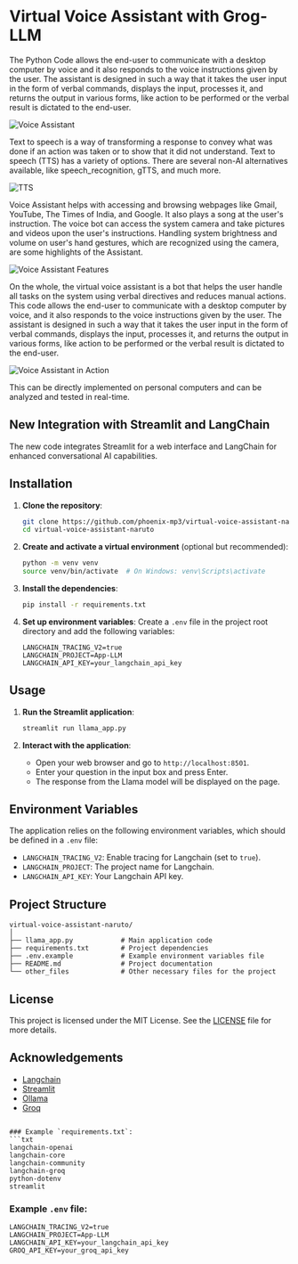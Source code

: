 # Virtual Voice Assistant with Grog-LLM

The Python Code allows the end-user to communicate with a desktop computer by voice and it also responds to the voice instructions given by the user. The assistant is designed in such a way that it takes the user input in the form of verbal commands, displays the input, processes it, and returns the output in various forms, like action to be performed or the verbal result is dictated to the end-user.

![Voice Assistant](https://github.com/phoenix-mp3/virtual-voice-assistant-naruto/assets/128579996/ba880cbd-018d-43c2-8f9d-1a24470cff6a)

Text to speech is a way of transforming a response to convey what was done if an action was taken or to show that it did not understand. Text to speech (TTS) has a variety of options. There are several non-AI alternatives available, like speech_recognition, gTTS, and much more.

![TTS](https://github.com/phoenix-mp3/virtual-voice-assistant-naruto/assets/128579996/dbd452d8-2ae7-47b1-8e72-570cdf145256)

Voice Assistant helps with accessing and browsing webpages like Gmail, YouTube, The Times of India, and Google. It also plays a song at the user's instruction. The voice bot can access the system camera and take pictures and videos upon the user's instructions. Handling system brightness and volume on user's hand gestures, which are recognized using the camera, are some highlights of the Assistant.

![Voice Assistant Features](https://github.com/phoenix-mp3/virtual-voice-assistant-naruto/assets/128579996/80199653-7b67-4b4d-b60c-64d640151984)

On the whole, the virtual voice assistant is a bot that helps the user handle all tasks on the system using verbal directives and reduces manual actions. This code allows the end-user to communicate with a desktop computer by voice, and it also responds to the voice instructions given by the user. The assistant is designed in such a way that it takes the user input in the form of verbal commands, displays the input, processes it, and returns the output in various forms, like action to be performed or the verbal result is dictated to the end-user.

![Voice Assistant in Action](https://github.com/phoenix-mp3/virtual-voice-assistant-naruto/assets/128579996/e4f334b0-6182-4818-b5ca-47fb98288ca8)

This can be directly implemented on personal computers and can be analyzed and tested in real-time.

## New Integration with Streamlit and LangChain

The new code integrates Streamlit for a web interface and LangChain for enhanced conversational AI capabilities. 

## Installation

1. **Clone the repository**:
   ```bash
   git clone https://github.com/phoenix-mp3/virtual-voice-assistant-naruto.git
   cd virtual-voice-assistant-naruto
   ```

2. **Create and activate a virtual environment** (optional but recommended):
   ```bash
   python -m venv venv
   source venv/bin/activate  # On Windows: venv\Scripts\activate
   ```

3. **Install the dependencies**:
   ```bash
   pip install -r requirements.txt
   ```

4. **Set up environment variables**:
   Create a `.env` file in the project root directory and add the following variables:
   ```env
   LANGCHAIN_TRACING_V2=true
   LANGCHAIN_PROJECT=App-LLM
   LANGCHAIN_API_KEY=your_langchain_api_key
   ```

## Usage

1. **Run the Streamlit application**:
   ```bash
   streamlit run llama_app.py
   ```

2. **Interact with the application**:
   - Open your web browser and go to `http://localhost:8501`.
   - Enter your question in the input box and press Enter.
   - The response from the Llama model will be displayed on the page.

## Environment Variables

The application relies on the following environment variables, which should be defined in a `.env` file:

- `LANGCHAIN_TRACING_V2`: Enable tracing for Langchain (set to `true`).
- `LANGCHAIN_PROJECT`: The project name for Langchain.
- `LANGCHAIN_API_KEY`: Your Langchain API key.

## Project Structure

```
virtual-voice-assistant-naruto/
│
├── llama_app.py            # Main application code
├── requirements.txt        # Project dependencies
├── .env.example            # Example environment variables file
├── README.md               # Project documentation
└── other_files             # Other necessary files for the project
```

## License

This project is licensed under the MIT License. See the [LICENSE](LICENSE) file for more details.

## Acknowledgements

- [Langchain](https://github.com/langchain-ai/langchain)
- [Streamlit](https://streamlit.io/)
- [Ollama](https://ollama.com/)
- [Groq](https://groq.com/)

```

### Example `requirements.txt`:
```txt
langchain-openai
langchain-core
langchain-community
langchain-groq
python-dotenv
streamlit
```

### Example `.env` file:
```env
LANGCHAIN_TRACING_V2=true
LANGCHAIN_PROJECT=App-LLM
LANGCHAIN_API_KEY=your_langchain_api_key
GROQ_API_KEY=your_groq_api_key
```

